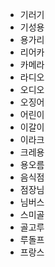 * 기러기
* 기성용
* 용가리
* 리어카
* 카메라
* 라디오
* 오디오
* 오징어
* 어린이
* 이갈이
* 이라크
* 크레용
* 용오름
* 음식점
* 점장님
* 님버스
* 스미골
* 골고루
* 루돌프
* 프랑스